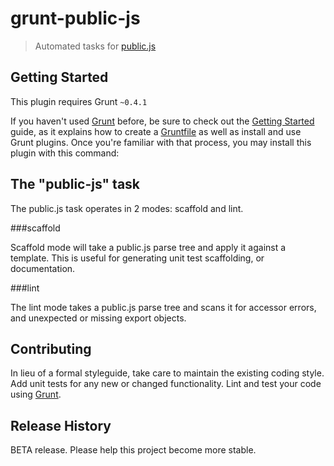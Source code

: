 # grunt-public-js

> Automated tasks for [public.js](https://github.com/alex-seville/public.js)

## Getting Started
This plugin requires Grunt `~0.4.1`

If you haven't used [Grunt](http://gruntjs.com/) before, be sure to check out the [Getting Started](http://gruntjs.com/getting-started) guide, as it explains how to create a [Gruntfile](http://gruntjs.com/sample-gruntfile) as well as install and use Grunt plugins. Once you're familiar with that process, you may install this plugin with this command:


## The "public-js" task

The public.js task operates in 2 modes: scaffold and lint.

###scaffold

Scaffold mode will take a public.js parse tree and apply it against a template.  This is useful for generating unit test scaffolding, or documentation.

###lint

The lint mode takes a public.js parse tree and scans it for accessor errors, and unexpected or missing export objects.


## Contributing
In lieu of a formal styleguide, take care to maintain the existing coding style. Add unit tests for any new or changed functionality. Lint and test your code using [Grunt](http://gruntjs.com/).


## Release History
BETA release.  Please help this project become more stable.
